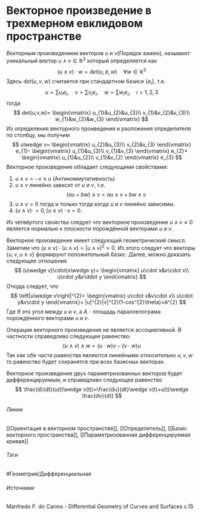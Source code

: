 # Векторное произведение в трехмерном евклидовом пространстве
*Векторным произведением* векторов $u$ и $v$(Порядок важен), называют уникальный вектор $u\wedge v\in\mathbb{R}^3$ который определяется как 
$$
(u\wedge v)\cdot w=det(u,b,w)\quad\forall w\in\mathbb{R}^3
$$
Здесь $det(u,v,w)$ считается при стандартном базисе $\{e_{i}\}$, т.е.
$$
u=\sum\limits u_{i}e_{i},\quad v=\sum\limits v_{i}e_{i},\quad w=\sum\limits w_{i}e_{i},\quad i=1,2,3
$$
тогда
$$
det(u,v,w)=
\begin{vmatrix}
	u_{1}&u_{2}&u_{3}\\
	v_{1}&v_{2}&v_{3}\\
	w_{1}&w_{2}&w_{3}
\end{vmatrix}
$$
Из определения векторного проиведения и разложения определителя по столбцу, мы получим
$$
u\wedge v=
\begin{vmatrix}
	u_{2}&u_{3}\\
	v_{2}&v_{3}
\end{vmatrix}
e_{1}-
\begin{vmatrix}
	u_{1}&u_{3}\\
	v_{1}&v_{3}
\end{vmatrix}
e_{2}+
\begin{vmatrix}
	u_{1}&u_{2}\\
	v_{1}&v_{2}
\end{vmatrix}
e_{3}
$$
Векторное произведение обладает следующими свойствами:
1. $u\wedge v=-v\wedge u$ (Антикоммутативность)
2. $u\wedge v$ линейно зависит от $u$ и $v$, т.е. 
$$(au+bw)\wedge v=au\wedge v+bw\wedge v$$
3. $u\wedge v=0$ тогда и только тогда когда $u$ и $v$ линейно зависимы.
4. $(u\wedge v)\cdot=0,(u\wedge v)\cdot v=0$.

Из четвёртого свойства следует что векторное произведение $u\wedge v\ne0$ является нормалью к плоскости порождённой векторами $u$ и $v$.

Векторное произведение имеет следующий геометрический смысл. 
Заметим что $(u\wedge v)\cdot(u\wedge v)=\left|u\wedge v\right|^{2}>0$. Из этого следует что векторы $\{u,v,u\wedge v\}$ формируют положительный базис. 
Далее, можно доказать следующее отношение
$$
(u\wedge v)\cdot(x\wedge y)=
\begin{vmatrix}
	u\cdot x&v\cdot x\\
	u\cdot y&v\ddot y
\end{vmatrix}
$$
Откуда следует, что
$$
\left|u\wedge v\right|^{2}=
\begin{vmatrix}
	u\cdot x&v\cdot x\\
	u\cdot y&v\cdot y
\end{vmatrix}=
|u|^{2}|v|^{2}(1-cos^{2}\theta)=A^{2}
$$
Где $\theta$ это угол между $u$ и $v$, а $A$ - площадь параллелограма порождённого векторами $u$ и $v$.

Операция векторного произведения не является ассоциативной. В частности справедливо следующее равенство:
$$
(u\wedge v)\wedge w=(u\cdot w)v-(v\cdot w)u
$$
Так как обе части равенства являются линейными относительно $u,v,w$ то равенство будет сохранятся при всех базисных векторах.

Векторное произведение двух параметризованных векторов будет дифференцируемым, и справедливо следующее равенство
$$
\frac{d}{dt}(u(t)\wedge v(t))=\frac{du}{dt}\wedge v(t)+u(t)\wedge \frac{dv}{dt}
$$
###### Линки
 [[Ориентация в векторном пространстве]],
 [[Определитель]],
 [[Базис векторного пространства]],
 [[Параметризованная дифференцируемая кривая]]
 
###### Тэги
 #Геометрия/Дифференциальная 
###### Источники
 Manfredo P. do Carmo - Differential Geometry of Curves and Surfaces с.15